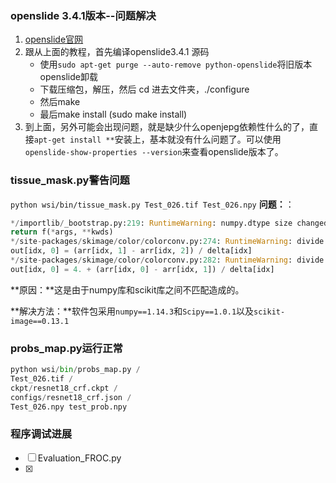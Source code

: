 ### openslide 3.4.1版本--问题解决

1. [openslide官网](https://pypi.org/project/openslide-python/) 
2. 跟从上面的教程，首先编译openslide3.4.1 源码
	- 使用`sudo apt-get purge --auto-remove python-openslide`将旧版本openslide卸载
	- 下载压缩包，解压，然后 cd 进去文件夹，./configure
	- 然后make
	- 最后make install (sudo make install)
3. 到上面，另外可能会出现问题，就是缺少什么openjepg依赖性什么的了，直接`apt-get install **`安装上，基本就没有什么问题了。可以使用`openslide-show-properties --version`来查看openslide版本了。

### tissue_mask.py警告问题
`python wsi/bin/tissue_mask.py Test_026.tif Test_026.npy`
**问题：**：
```python
*/importlib/_bootstrap.py:219: RuntimeWarning: numpy.dtype size changed, may indicate binary incompatibility. Expected 96, got 88 
return f(*args, **kwds)
*/site-packages/skimage/color/colorconv.py:274: RuntimeWarning: divide by zero encountered in true_divide
out[idx, 0] = (arr[idx, 1] - arr[idx, 2]) / delta[idx]
*/site-packages/skimage/color/colorconv.py:282: RuntimeWarning: divide by zero encountered in true_divide
out[idx, 0] = 4. + (arr[idx, 0] - arr[idx, 1]) / delta[idx]
```
**原因：**这是由于numpy库和scikit库之间不匹配造成的。

**解决方法：**软件包采用`numpy==1.14.3`和`Scipy==1.0.1`以及`scikit-image==0.13.1`

### probs_map.py运行正常

```python
python wsi/bin/probs_map.py /
Test_026.tif /
ckpt/resnet18_crf.ckpt /
configs/resnet18_crf.json /
Test_026.npy test_prob.npy
```

### 程序调试进展

- [ ] Evaluation_FROC.py
- [x] 

